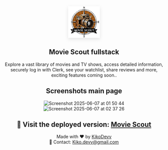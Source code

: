 <div align="center">
  <a href="https://apps.apple.com/se/app/easybudget/id6446150580?l=en-GB">
    <img src="MovieScout.png" width="100" height="100" style="filter: drop-shadow(0px 4px 6px rgba(0, 0, 0, 0.1));">
  </a>
  <h2>Movie Scout fullstack</h2>
  <p>Explore a vast library of movies and TV shows, access detailed information, securely log in with Clerk, see your watchlist, share reviews and more, exciting features coming soon..</p>
</div>

<div align="center">
  <h2>Screenshots main page</h2>
</div>
<div align="center">
  <img width="1422" alt="Screenshot 2025-06-07 at 01 50 44" src="https://github.com/user-attachments/assets/0ce79435-7e06-433a-ab17-c3f3509bf697" />
<img width="1422" alt="Screenshot 2025-06-07 at 02 37 26" src="https://github.com/user-attachments/assets/81a492af-72ca-4244-9fc1-7b87992e2c70" />

</div>



<div align="center">
  <h2>🚀 Visit the deployed version: <a href="https://movie-scout-l5hmydq5k-kikodevvs-projects.vercel.app/">Movie Scout</a></h2>
</div>

<div align="center">
  Made with ❤️ by <a href="https://github.com/kikoDevv">KikoDevv</a>
</div>

<div align="center">
  📧 Contact: <a href="mailto:Kiko.devv@gmail.com">Kiko.devv@gmail.com</a>
</div>

